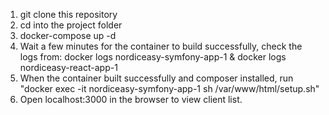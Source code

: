 1. git clone this repository
2. cd into the project folder
3. docker-compose up -d
4. Wait a few minutes for the container to build successfully, check the logs from: docker logs nordiceasy-symfony-app-1 & docker logs nordiceasy-react-app-1
5. When the container built successfully and composer installed, run "docker exec -it nordiceasy-symfony-app-1 sh /var/www/html/setup.sh"
6. Open localhost:3000 in the browser to view client list.
   
